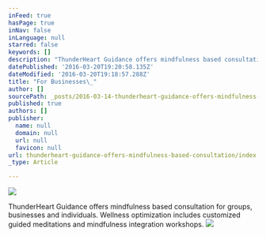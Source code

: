 ```yaml
---
inFeed: true
hasPage: true
inNav: false
inLanguage: null
starred: false
keywords: []
description: "ThunderHeart Guidance offers mindfulness based consultation for groups, businesses and individuals. Wellness optimization includes customized guided meditations and mindfulness integration workshops.\_"
datePublished: '2016-03-20T19:20:58.135Z'
dateModified: '2016-03-20T19:18:57.288Z'
title: "For Businesses\_"
author: []
sourcePath: _posts/2016-03-14-thunderheart-guidance-offers-mindfulness-based-consultation.md
published: true
authors: []
publisher:
  name: null
  domain: null
  url: null
  favicon: null
url: thunderheart-guidance-offers-mindfulness-based-consultation/index.html
_type: Article

---
```

![](https://the-grid-user-content.s3-us-west-2.amazonaws.com/fff1c8de-cca4-48ca-89ea-f5fff97f665f.png)

ThunderHeart Guidance offers mindfulness based consultation for groups, businesses and individuals. Wellness optimization includes customized guided meditations and mindfulness integration workshops. ![](https://the-grid-user-content.s3-us-west-2.amazonaws.com/827c08b9-8d43-4ac1-8307-b8bcc2d9b092.jpg)